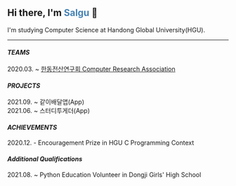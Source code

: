 <!--
**AnJW-HGU/AnJW-HGU** is a ✨ _special_ ✨ repository because its `README.md` (this file) appears on your GitHub profile.

Here are some ideas to get you started:

- 🔭 I’m currently working on ...
- 🌱 I’m currently learning ...
- 👯 I’m looking to collaborate on ...
- 🤔 I’m looking for help with ...
- 💬 Ask me about ...
- 📫 How to reach me: ...
- 😄 Pronouns: ...
- ⚡ Fun fact: ...
-->
## Hi there, I'm <span style="color:steelblue">Salgu</span> 👋

I'm studying Computer Science at Handong Global University(HGU).
 
---
<!-- ![Salgu's GitHub stats](https://github-readme-stats.vercel.app/api?username=AnJW-HGU&show_icons=true&theme=city_lights) -->
#### *TEAMS*
2020.03. ~ [한동전산연구회 Computer Research Association](https://cra16.github.io/)

#### *PROJECTS*
2021.09. ~ 같이배달앱(App)  
2021.06. ~ 스터디투게더(App)
<!-- 2020.06. ~  -->

#### *ACHIEVEMENTS*
2020.12. - Encouragement Prize in HGU C Programming Context

#### *Additional Qualifications*
2021.08. ~ Python Education Volunteer in Dongji Girls' High School
